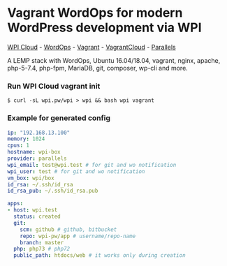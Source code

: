 Vagrant WordOps for modern WordPress development via WPI
========================
[WPI Cloud](https://cloud.wpi.pw) - [WordOps](https://wordops.net) - [Vagrant](https://vagrantup.com/) - [VagrantCloud](https://app.vagrantup.com/wpi/boxes/box) - [Parallels](https://www.parallels.com)

A LEMP stack with WordOps, Ubuntu 16.04/18.04, vagrant, nginx, apache, php-5-7.4, php-fpm, MariaDB, git, composer, wp-cli and more.

### Run WPI Cloud vagrant init
```shell script
$ curl -sL wpi.pw/wpi > wpi && bash wpi vagrant
```

### Example for generated config
```yaml
ip: "192.168.13.100"
memory: 1024
cpus: 1
hostname: wpi-box
provider: parallels
wpi_email: test@wpi.test # for git and wo notification
wpi_user: test # for git and wo notification
vm_box: wpi/box
id_rsa: ~/.ssh/id_rsa
id_rsa_pub: ~/.ssh/id_rsa.pub

apps:
- host: wpi.test
  status: created
  git:
    scm: github # github, bitbucket
    repo: wpi-pw/app # username/repo-name
    branch: master
  php: php73 # php72
  public_path: htdocs/web # it works only during creation
```